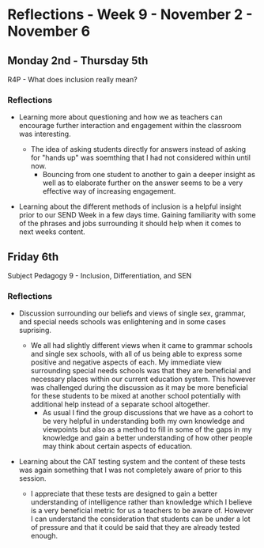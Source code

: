 Reflections - Week 9 - November 2 - November 6
===

Monday 2nd - Thursday 5th
---
R4P - What does inclusion really mean?

### Reflections
* Learning more about questioning and how we as teachers can encourage further interaction and engagement within the classroom was interesting.
    * The idea of asking students directly for answers instead of asking for "hands up" was soemthing that I had not considered within until now.
        * Bouncing from one student to another to gain a deeper insight as well as to elaborate further on the answer seems to be a very effective way of increasing engagement.

* Learning about the different methods of inclusion is a helpful insight prior to our SEND Week in a few days time. Gaining familiarity with some of the phrases and jobs surrounding it should help when it comes to next weeks content.

Friday 6th
---
Subject Pedagogy 9 - Inclusion, Differentiation, and SEN

### Reflections
* Discussion surrounding our beliefs and views of single sex, grammar, and special needs schools was enlightening and in some cases suprising.
    * We all had slightly different views when it came to grammar schools and single sex schools, with all of us being able to express some positive and negative aspects of each. My immediate view surrounding special needs schools was that they are beneficial and necessary places within our current education system. This however was challenged during the discussion as it may be more beneficial for these students to be mixed at another school potentially with additional help instead of a separate school altogether. 
        * As usual I find the group discussions that we have as a cohort to be very helpful in understanding both my own knowledge and viewpoints but also as a method to fill in some of the gaps in my knowledge and gain a better understanding of how other people may think about certain aspects of education.

* Learning about the CAT testing system and the content of these tests was again something that I was not completely aware of prior to this session.
    * I appreciate that these tests are designed to gain a better understanding of intelligence rather than knowledge which I believe is a very beneficial metric for us a teachers to be aware of. However I can understand the consideration that students can be under a lot of pressure and that it could be said that they are already tested enough.